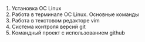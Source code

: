 1. Установка ОС Linux
2. Работа в терминале ОС Linux. Основные команды
3. Работа в текстовом редакторе vim
4. Система контроля версий git
5. Командный проект с использованием github


 
